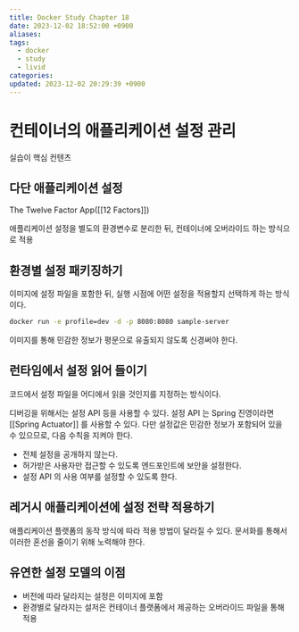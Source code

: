 ```yaml
---
title: Docker Study Chapter 18
date: 2023-12-02 18:52:00 +0900
aliases: 
tags:
  - docker
  - study
  - livid
categories: 
updated: 2023-12-02 20:29:39 +0900
---
```


# 컨테이너의 애플리케이션 설정 관리

실습이 핵심 컨텐츠

## 다단 애플리케이션 설정

The Twelve Factor App([[12 Factors]])

애플리케이션 설정을 별도의 환경변수로 분리한 뒤, 컨테이너에 오버라이드 하는 방식으로 적용

## 환경별 설정 패키징하기

이미지에 설정 파일을 포함한 뒤, 실행 시점에 어떤 설정을 적용할지 선택하게 하는 방식이다.

```bash
docker run -e profile=dev -d -p 8080:8080 sample-server
```

이미지를 통해 민감한 정보가 평문으로 유출되지 않도록 신경써야 한다.

## 런타임에서 설정 읽어 들이기

코드에서 설정 파일을 어디에서 읽을 것인지를 지정하는 방식이다.

디버깅을 위해서는 설정 API 등을 사용할 수 있다. 설정 API 는 Spring 진영이라면 [[Spring Actuator]] 를 사용할 수 있다. 다만 설정값은 민감한 정보가 포함되어 있을 수 있으므로, 다음 수칙을 지켜야 한다.

- 전체 설정을 공개하지 않는다.
- 허가받은 사용자만 접근할 수 있도록 엔드포인트에 보안을 설정한다.
- 설정 API 의 사용 여부를 설정할 수 있도록 한다.

## 레거시 애플리케이션에 설정 전략 적용하기

애플리케이션 플랫폼의 동작 방식에 따라 적용 방법이 달라질 수 있다. 문서화를 통해서 이러한 혼선을 줄이기 위해 노력해야 한다.

## 유연한 설정 모델의 이점

- 버전에 따라 달라지는 설정은 이미지에 포함
- 환경별로 달라지는 설저은 컨테이너 플랫폼에서 제공하는 오버라이드 파일을 통해 적용
